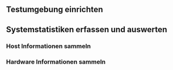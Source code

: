 ## Testumgebung einrichten


## Systemstatistiken erfassen und auswerten
### Host Informationen sammeln

### Hardware Informationen sammeln
